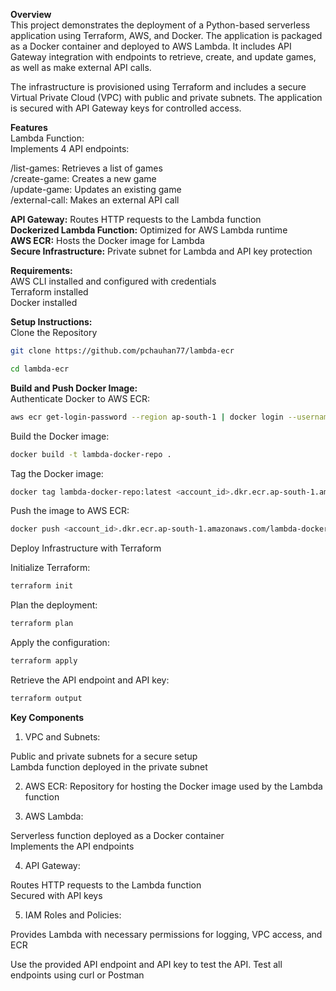 
**Overview** <br>
This project demonstrates the deployment of a Python-based serverless application using Terraform, AWS, and Docker. The application is packaged as a Docker container and deployed to AWS Lambda. It includes API Gateway integration with endpoints to retrieve, create, and update games, as well as make external API calls.

The infrastructure is provisioned using Terraform and includes a secure Virtual Private Cloud (VPC) with public and private subnets. The application is secured with API Gateway keys for controlled access.

**Features** <br>
Lambda Function:<br>
Implements 4 API endpoints:

/list-games: Retrieves a list of games<br>
/create-game: Creates a new game<br>
/update-game: Updates an existing game<br> 
/external-call: Makes an external API call<br>

**API Gateway:** Routes HTTP requests to the Lambda function<br>
**Dockerized Lambda Function:** Optimized for AWS Lambda runtime<br>
**AWS ECR:** Hosts the Docker image for Lambda<br>
**Secure Infrastructure:** Private subnet for Lambda and API key protection<br>

**Requirements:**<br>
AWS CLI installed and configured with credentials<br>
Terraform installed<br>
Docker installed<br>

**Setup Instructions:**<br>
Clone the Repository<br>
``` bash
git clone https://github.com/pchauhan77/lambda-ecr
```
``` bash
cd lambda-ecr
```

**Build and Push Docker Image:**<br>
Authenticate Docker to AWS ECR:<br>
```bash
aws ecr get-login-password --region ap-south-1 | docker login --username AWS --password-stdin <account_id>.dkr.ecr.ap-south-1.amazonaws.com
```
Build the Docker image:

```bash
docker build -t lambda-docker-repo .
```

Tag the Docker image:

```bash
docker tag lambda-docker-repo:latest <account_id>.dkr.ecr.ap-south-1.amazonaws.com/lambda-docker-repo:latest
```

Push the image to AWS ECR:

```bash
docker push <account_id>.dkr.ecr.ap-south-1.amazonaws.com/lambda-docker-repo:latest
```

Deploy Infrastructure with Terraform

Initialize Terraform:

```bash
terraform init

```
Plan the deployment:

```bash
terraform plan

```
Apply the configuration:

```bash
terraform apply

```
Retrieve the API endpoint and API key:

```bash
terraform output

```

**Key Components**<br>

1. VPC and Subnets:

 Public and private subnets for a secure setup<br>
 Lambda function deployed in the private subnet

2. AWS ECR:
 Repository for hosting the Docker image used by the Lambda function

3. AWS Lambda:

 Serverless function deployed as a Docker container<br>
 Implements the API endpoints
 
4. API Gateway:

 Routes HTTP requests to the Lambda function<br>
 Secured with API keys

5. IAM Roles and Policies:

 Provides Lambda with necessary permissions for logging, VPC access, and ECR

Use the provided API endpoint and API key to test the API. Test all endpoints using curl or Postman
